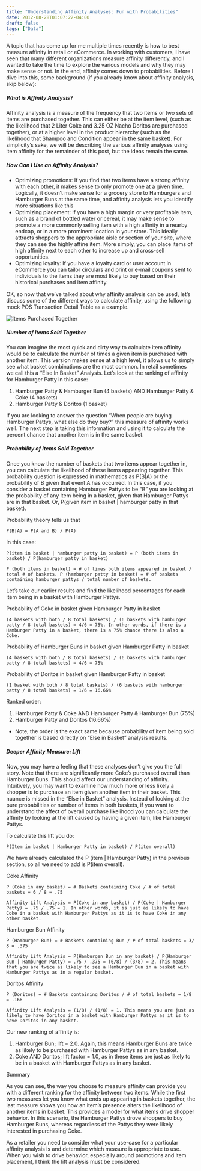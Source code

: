 ```yaml
---
title: "Understanding Affinity Analyses: Fun with Probabilities"
date: 2012-08-28T01:07:22-04:00
draft: false
tags: ["Data"]
---
```

A topic that has come up for me multiple times recently is how to best measure affinity in retail or eCommerce. In working with customers, I have seen that many different organizations measure affinity differently, and I wanted to take the time to explore the various models and why they may make sense or not. In the end, affinity comes down to probabilities. Before I dive into this, some background (if you already know about affinity analysis, skip below):

##### What is Affinity Analysis?

Affinity analysis is a measure of the frequency that two items or two sets of items are purchased together. This can either be at the item level, (such as the likelihood that 2 Liter Coke and 3.25 OZ Nacho Doritos are purchased together), or at a higher level in the product hierarchy (such as the likelihood that Shampoo and Condition appear in the same basket). For simplicity’s sake, we will be describing the various affinity analyses using item affinity for the remainder of this post, but the ideas remain the same.

##### How Can I Use an Affinity Analysis?

* Optimizing promotions: If you find that two items have a strong affinity with each other, it makes sense to only promote one at a given time. Logically, it doesn’t make sense for a grocery store to Hamburgers and Hamburger Buns at the same time, and affinity analysis lets you identify more situations like this
* Optimizing placement: If you have a high margin or very profitable item, such as a brand of bottled water or cereal, it may make sense to promote a more commonly selling item with a high affinity in a nearby endcap, or in a more prominent location in your store. This ideally attracts shoppers to the appropriate aisle or section of your site, where they can see the highly affine item. More simply, you can place items of high affinity next to each other to increase up and cross-sell opportunities. 
* Optimizing loyalty: If you have a loyalty card or user account in eCommerce you can tailor circulars and print or e-mail coupons sent to individuals to the items they are most likely to buy based on their historical purchases and item affinity.

OK, so now that we’ve talked about why affinity analysis can be used, let’s discuss some of the different ways to calculate affinity, using the following mock POS Transaction Detail Table as a example. 

![Items Purchased Together](/images/items_purchased_together.png)

##### Number of Items Sold Together

You can imagine the most quick and dirty way to calculate item affinity would be to calculate the number of times a given item is purchased with another item. This version makes sense at a high level, it allows us to simply see what basket combinations are the most common. In retail sometimes we call this a “Else In Basket” Analysis. Let’s look at the ranking of affinity for Hamburger Patty in this case:

1. Hamburger Patty & Hamburger Bun (4 baskets) AND Hamburger Patty & Coke (4 baskets)
2. Hamburger Patty & Doritos (1 basket)

If you are looking to answer the question “When people are buying Hamburger Pattys, what else do they buy?” this measure of affinity works well. The next step is taking this information and using it to calculate the percent chance that another item is in the same basket. 

##### Probability of Items Sold Together

Once you know the number of baskets that two items appear together in, you can calculate the likelihood of these items appearing together. This probability question is expressed in mathematics as P(B|A) or the probability of B given that event A has occurred. In this case, if you consider a basket containing Hamburger Pattys to be “B” you are looking at the probability of any item being in a basket, given that Hamburger Pattys are in that basket. Or, P(given item in basket | hamburger patty in that basket).

Probability theory tells us that

`P(B|A) = P(A and B) / P(A)`

In this case:

`P(item in basket | hamburger patty in basket) = P (both items in basket) / P(hamburger patty in basket)`

`P (both items in basket) = # of times both items appeared in basket / total # of baskets. P (hamburger patty in basket) = # of baskets containing hamburger pattys / total number of baskets.`

Let’s take our earlier results and find the likelihood percentages for each item being in a basket with Hamburger Pattys. 

Probability of Coke in basket given Hamburger Patty in basket

`(4 baskets with both / 8 total baskets) / (6 baskets with hamburger patty / 8 total baskets) = 4/6 = 75%. In other words, if there is a Hamburger Patty in a basket, there is a 75% chance there is also a Coke.`

Probability of Hamburger Buns in basket given Hamburger Patty in basket

`(4 baskets with both / 8 total baskets) / (6 baskets with hamburger patty / 8 total baskets) = 4/6 = 75%`

Probability of Doritos in basket given Hamburger Patty in basket

`(1 basket with both / 8 total baskets) / (6 baskets with hamburger patty / 8 total baskets) = 1/6 = 16.66%`

Ranked order:

1. Hamburger Patty & Coke AND Hamburger Patty & Hamburger Bun (75%)
2. Hamburger Patty and Doritos (16.66%)

* Note, the order is the exact same because probability of item being sold together is based directly on “Else in Basket” analysis results.

##### Deeper Affinity Measure: Lift

Now, you may have a feeling that these analyses don’t give you the full story. Note that there are significantly more Coke’s purchased overall than Hamburger Buns. This should affect our understanding of affinity. Intuitively, you may want to examine how much more or less likely a shopper is to purchase an item given another item in their basket. This nuance is missed in the “Else in Basket” analysis. Instead of looking at the pure probabilities or number of items in both baskets, if you want to understand the affect of overall purchase likelihood you can calculate the affinity by looking at the lift caused by having a given item, like Hamburger Pattys.

To calculate this lift you do:

`P(Item in basket | Hamburger Patty in basket) / P(item overall)`

We have already calculated the P (item | Hamburger Patty) in the previous section, so all we need to add is P(item overall).

Coke Affinity

`P (Coke in any basket) = # Baskets containing Coke / # of total baskets = 6 / 8 = .75`

`Affinity Lift Analysis = P(Coke in any basket) / P(Coke | Hamburger Patty) = .75 / .75 = 1. In other words, it is just as likely to have Coke in a basket with Hamburger Pattys as it is to have Coke in any other basket.`

Hamburger Bun Affinity

`P (Hamburger Bun) = # Baskets containing Bun / # of total baskets = 3/ 8 = .375`

`Affinity Lift Analysis = P(Hamburgen Bun in any basket) / P(Hamburger Bun | Hamburger Patty) = .75 / .375 = (6/8) / (3/8) = 2. This means that you are twice as likely to see a Hamburger Bun in a basket with Hamburger Pattys as in a regular basket.`

Doritos Affinity

`P (Doritos) = # Baskets containing Doritos / # of total baskets = 1/8 = .166`

`Affinity Lift Analysis = (1/8) / (1/8) = 1. This means you are just as likely to have Doritos in a basket with Hamburger Pattys as it is to have Doritos in any basket.`

Our new ranking of affinity is:

1. Hamburger Bun; lift = 2.0. Again, this means Hamburger Buns are twice as likely to be purchased with Hamburger Pattys as in any basket. 
2. Coke AND Doritos; lift factor = 1.0, as in these items are just as likely to be in a basket with Hamburger Pattys as in any basket.

Summary

As you can see, the way you choose to measure affinity can provide you with a different ranking for the affinity between two items. While the first two measures let you know what ends up appearing in baskets together, the last measure shows you how an item’s presence alters the likelihood of another items in basket. This provides a model for what items drive shopper behavior. In this scenario, the Hamburger Pattys drove shoppers to buy Hamburger Buns, whereas regardless of the Pattys they were likely interested in purchasing Coke.

As a retailer you need to consider what your use-case for a particular affinity analysis is and determine which measure is appropriate to use. When you wish to drive behavior, especially around promotions and item placement, I think the lift analysis must be considered.